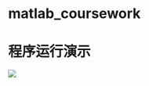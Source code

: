 # matlab_coursework
# 程序运行演示
[![](https://bb-embed.herokuapp.com/embed?v=BV1ZD4y1178Y)]( https://www.bilibili.com/video/BV1ZD4y1178Y?share_source=copy_web&vd_source=9e0d75e1291c4746cf32f2a82d2e0b4a)
